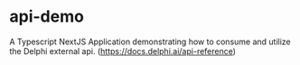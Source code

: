 # api-demo
A Typescript NextJS Application demonstrating how to consume and utilize the Delphi external api. (https://docs.delphi.ai/api-reference)
